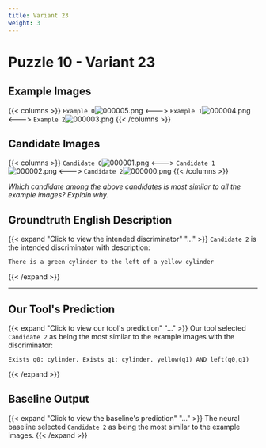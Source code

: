 ```yaml
---
title: Variant 23
weight: 3
---
```


# Puzzle 10 - Variant 23

## Example Images
{{< columns >}}
`Example 0`![000005.png](/clevr-variants/alternate-color/fovariant-23/render/images/CLEVR_val_000005.png)
<--->
`Example 1`![000004.png](/clevr-variants/alternate-color/fovariant-23/render/images/CLEVR_val_000004.png)
<--->
`Example 2`![000003.png](/clevr-variants/alternate-color/fovariant-23/render/images/CLEVR_val_000003.png)
{{< /columns >}}

## Candidate Images
{{< columns >}}
`Candidate 0`![000001.png](/clevr-variants/alternate-color/fovariant-23/render/images/CLEVR_val_000001.png)
<--->
`Candidate 1`![000002.png](/clevr-variants/alternate-color/fovariant-23/render/images/CLEVR_val_000002.png)
<--->
`Candidate 2`![000000.png](/clevr-variants/alternate-color/fovariant-23/render/images/CLEVR_val_000000.png)
{{< /columns >}}

*Which candidate among the above candidates is most similar to all the example images? Explain why.*

## Groundtruth English Description

{{< expand "Click to view the intended discriminator" "..." >}}
`Candidate 2` is the intended discriminator with description:
```plaintext 
There is a green cylinder to the left of a yellow cylinder
```
{{< /expand >}}

---



## Our Tool's Prediction

{{< expand "Click to view our tool's prediction" "..." >}}
Our tool selected `Candidate 2` as being the most similar to the example images with the discriminator:
```plaintext
Exists q0: cylinder. Exists q1: cylinder. yellow(q1) AND left(q0,q1)
```
{{< /expand >}}



## Baseline Output

{{< expand "Click to view the baseline's prediction" "..." >}}
The neural baseline selected `Candidate 2` as being the most similar to the example images.
{{< /expand >}}

